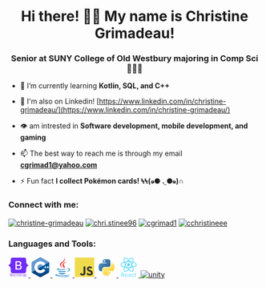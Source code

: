 <h1 align="center">Hi there! 👋🏾 My name is Christine Grimadeau!</h1>
<h3 align="center">Senior at SUNY College of Old Westbury majoring in Comp Sci 👩🏾‍💻</h3>

- 🌱 I’m currently learning **Kotlin, SQL, and C++**

- 💬 I'm also on Linkedin! [https://www.linkedin.com/in/christine-grimadeau/](https://www.linkedin.com/in/christine-grimadeau/)

- 👁 am intrested in **Software development, mobile development, and gaming**

- 📫 The best way to reach me is through my email **cgrimad1@yahoo.com**

- ⚡ Fun fact **I collect Pokémon cards! ϞϞ(๑⚈ ․̫ ⚈๑)∩**

<h3 align="left">Connect with me:</h3>
<p align="left">
<a href="https://linkedin.com/in/christine-grimadeau" target="blank"><img align="center" src="https://raw.githubusercontent.com/rahuldkjain/github-profile-readme-generator/master/src/images/icons/Social/linked-in-alt.svg" alt="christine-grimadeau" height="30" width="40" /></a>
<a href="https://instagram.com/chri.stinee96" target="blank"><img align="center" src="https://raw.githubusercontent.com/rahuldkjain/github-profile-readme-generator/master/src/images/icons/Social/instagram.svg" alt="chri.stinee96" height="30" width="40" /></a>
<a href="https://www.hackerrank.com/cgrimad1" target="blank"><img align="center" src="https://raw.githubusercontent.com/rahuldkjain/github-profile-readme-generator/master/src/images/icons/Social/hackerrank.svg" alt="cgrimad1" height="30" width="40" /></a>
<a href="https://www.leetcode.com/cchristineee" target="blank"><img align="center" src="https://raw.githubusercontent.com/rahuldkjain/github-profile-readme-generator/master/src/images/icons/Social/leet-code.svg" alt="cchristineee" height="30" width="40" /></a>
</p>

<h3 align="left">Languages and Tools:</h3>
<p align="left"> <a href="https://getbootstrap.com" target="_blank" rel="noreferrer"> <img src="https://raw.githubusercontent.com/devicons/devicon/master/icons/bootstrap/bootstrap-plain-wordmark.svg" alt="bootstrap" width="40" height="40"/> </a> <a href="https://www.w3schools.com/cpp/" target="_blank" rel="noreferrer"> <img src="https://raw.githubusercontent.com/devicons/devicon/master/icons/cplusplus/cplusplus-original.svg" alt="cplusplus" width="40" height="40"/> </a> <a href="https://www.java.com" target="_blank" rel="noreferrer"> <img src="https://raw.githubusercontent.com/devicons/devicon/master/icons/java/java-original.svg" alt="java" width="40" height="40"/> </a> <a href="https://developer.mozilla.org/en-US/docs/Web/JavaScript" target="_blank" rel="noreferrer"> <img src="https://raw.githubusercontent.com/devicons/devicon/master/icons/javascript/javascript-original.svg" alt="javascript" width="40" height="40"/> </a> <a href="https://www.python.org" target="_blank" rel="noreferrer"> <img src="https://raw.githubusercontent.com/devicons/devicon/master/icons/python/python-original.svg" alt="python" width="40" height="40"/> </a> <a href="https://reactjs.org/" target="_blank" rel="noreferrer"> <img src="https://raw.githubusercontent.com/devicons/devicon/master/icons/react/react-original-wordmark.svg" alt="react" width="40" height="40"/> </a> <a href="https://unity.com/" target="_blank" rel="noreferrer"> <img src="https://www.vectorlogo.zone/logos/unity3d/unity3d-icon.svg" alt="unity" width="40" height="40"/> </a> </p>
